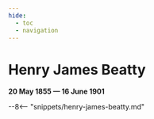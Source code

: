 ```yaml
---
hide:
  - toc
  - navigation 
---
```


# Henry James Beatty

**20 May 1855 — 16 June 1901**

--8<-- "snippets/henry-james-beatty.md"
